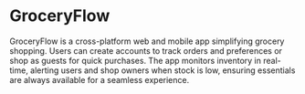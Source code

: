 # GroceryFlow
GroceryFlow is a cross-platform web and mobile app simplifying grocery shopping. Users can create accounts to track orders and preferences or shop as guests for quick purchases. The app monitors inventory in real-time, alerting users and shop owners when stock is low, ensuring essentials are always available for a seamless experience.
